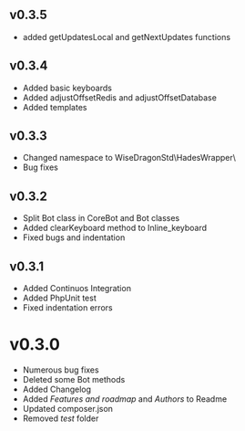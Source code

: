 ## v0.3.5
- added getUpdatesLocal and getNextUpdates functions

## v0.3.4
- Added basic keyboards
- Added adjustOffsetRedis and adjustOffsetDatabase
- Added templates

## v0.3.3
- Changed namespace to WiseDragonStd\\HadesWrapper\\
- Bug fixes

## v0.3.2
- Split Bot class in CoreBot and Bot classes
- Added clearKeyboard method to Inline_keyboard
- Fixed bugs and indentation

## v0.3.1
- Added Continuos Integration
- Added PhpUnit test
- Fixed indentation errors

# v0.3.0
- Numerous bug fixes
- Deleted some Bot methods
- Added Changelog
- Added _Features and roadmap_ and _Authors_ to Readme
- Updated composer.json
- Removed _test_ folder

